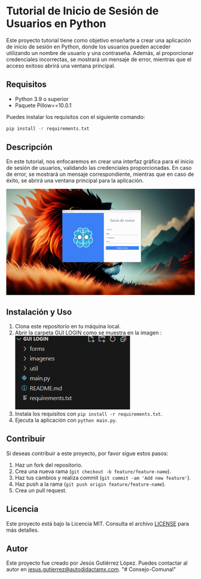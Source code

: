 # Tutorial de Inicio de Sesión de Usuarios en Python

Este proyecto tutorial tiene como objetivo enseñarte a crear una aplicación de inicio de sesión en Python, donde los usuarios pueden acceder utilizando un nombre de usuario y una contraseña. Además, al proporcionar credenciales incorrectas, se mostrará un mensaje de error, mientras que el acceso exitoso abrirá una ventana principal.

## Requisitos

- Python 3.9 o superior
- Paquete Pillow==10.0.1

Puedes instalar los requisitos con el siguiente comando:

```bash
pip install -r requirements.txt
```
## Descripción

En este tutorial, nos enfocaremos en crear una interfaz gráfica para el inicio de sesión de usuarios, validando las credenciales proporcionadas. En caso de error, se mostrará un mensaje correspondiente, mientras que en caso de éxito, se abrirá una ventana principal para la aplicación.

 ![parte delantera](imagenes/login.png)


## Instalación y Uso

1. Clona este repositorio en tu máquina local.
2. Abrir la carpeta GUI LOGIN como se muestra en la imagen :
![parte delantera](imagenes/Carpeta.png)
4. Instala los requisitos con `pip install -r requirements.txt`.
5. Ejecuta la aplicación con `python main.py`.

## Contribuir

Si deseas contribuir a este proyecto, por favor sigue estos pasos:

1. Haz un fork del repositorio.
2. Crea una nueva rama (`git checkout -b feature/feature-name`).
3. Haz tus cambios y realiza commit (`git commit -am 'Add new feature'`).
4. Haz push a la rama (`git push origin feature/feature-name`).
5. Crea un pull request.

## Licencia

Este proyecto está bajo la Licencia MIT. Consulta el archivo [LICENSE](LICENSE) para más detalles.

## Autor

Este proyecto fue creado por Jesús Gutiérrez López. Puedes contactar al autor en jesus.gutierrez@autodidactamx.com.
"# Consejo-Comunal" 
